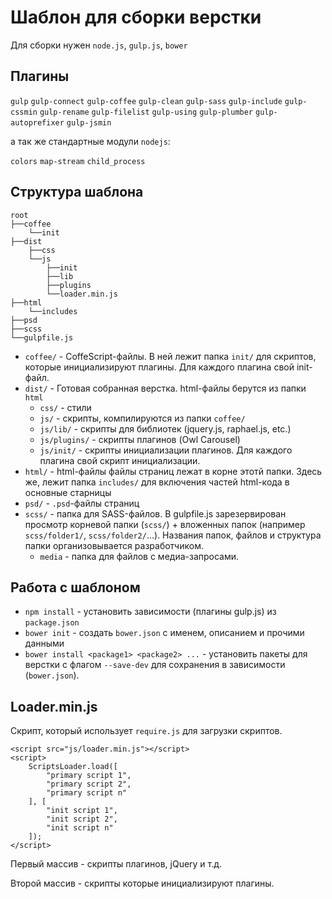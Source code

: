 # Шаблон для сборки верстки

Для сборки нужен `node.js`, `gulp.js`, `bower`

## Плагины

`gulp` 
`gulp-connect` 
`gulp-coffee` 
`gulp-clean` 
`gulp-sass` 
`gulp-include` 
`gulp-cssmin` 
`gulp-rename` 
`gulp-filelist` 
`gulp-using` 
`gulp-plumber` 
`gulp-autoprefixer` 
`gulp-jsmin`

а так же стандартные модули `nodejs`:

`colors`
`map-stream`
`child_process`

## Структура шаблона

```
root
├──coffee
    └──init
├──dist
    ├──css
    └──js
        ├──init
        ├──lib
        ├──plugins
        └──loader.min.js
├──html
    └──includes
├──psd
├──scss
└──gulpfile.js
```

- `coffee/` - CoffeScript-файлы. В ней лежит папка `init/` для скриптов, которые инициализируют плагины. Для каждого плагина свой init-файл.
- `dist/` - Готовая собранная верстка. html-файлы берутся из папки `html`
    - `css/` - стили
    - `js/` - скрипты, компилируются из папки `coffee/`
    - `js/lib/` - скрипты для библиотек (jquery.js, raphael.js, etc.)
    - `js/plugins/` - скрипты плагинов (Owl Carousel)
    - `js/init/` - скрипты инициализации плагинов. Для каждого плагина свой скрипт инициализации.
- `html/` - html-файлы файлы страниц лежат в корне этотй папки. Здесь же, лежит папка `includes/` для включения частей html-кода в основные старницы
- `psd/` - `.psd`-файлы страниц
- `scss/` - папка для SASS-файлов. В gulpfile.js зарезервирован просмотр корневой папки (`scss/`) + вложенных папок (например `scss/folder1/`, `scss/folder2/`...). Названия папок, файлов и структура папки организовывается разработчиком.
    - `media` - папка для файлов с медиа-запросами.

## Работа с шаблоном

- `npm install` - установить зависимости (плагины gulp.js) из `package.json`
- `bower init` - создать `bower.json` с именем, описанием и прочими данными
- `bower install <package1> <package2> ...` - установить пакеты для верстки с флагом `--save-dev` для сохранения в зависимости (`bower.json`).

## Loader.min.js

Скрипт, который использует `require.js` для загрузки скриптов.

```
<script src="js/loader.min.js"></script>
<script>
	ScriptsLoader.load([
		"primary script 1",
		"primary script 2",
		"primary script n"
	], [
		"init script 1",
		"init script 2",
		"init script n"
	]);
</script>
```

Первый массив - скрипты плагинов, jQuery и т.д.

Второй массив - скрипты которые инициализируют плагины.